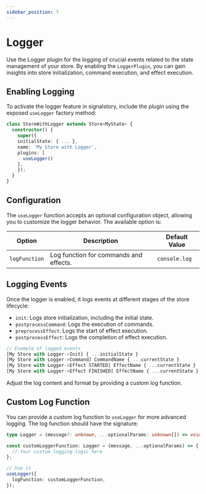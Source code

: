 ```yaml
---
sidebar_position: 7
---
```


# Logger

Use the Logger plugin for the logging of crucial events related to the state management of your store. By enabling the `LoggerPlugin`, you can gain insights into store initialization, command execution, and effect execution.

## Enabling Logging

To activate the logger feature in signalstory, include the plugin using the exposed `useLogger` factory method:

```typescript
class StoreWithLogger extends Store<MyState> {
  constructor() {
    super({
    initialState: { ... },
    name: 'My Store with Logger',
    plugins: [
      useLogger()
    ],
    });
  }
}
```

## Configuration

The `useLogger` function accepts an optional configuration object, allowing you to customize the logger behavior. The available option is:

| Option        | Description                            | Default Value |
| ------------- | -------------------------------------- | ------------- |
| `logFunction` | Log function for commands and effects. | `console.log` |

## Logging Events

Once the logger is enabled, it logs events at different stages of the store lifecycle:

- `init`: Logs store initialization, including the initial state.
- `postprocessCommand`: Logs the execution of commands.
- `preprocessEffect`: Logs the start of effect execution.
- `postprocessEffect`: Logs the completion of effect execution.

```typescript
// Example of logged events
[My Store with Logger->Init] { ...initialState }
[My Store with Logger->Command] CommandName { ...currentState }
[My Store with Logger->Effect STARTED] EffectName { ...currentState }
[My Store with Logger->Effect FINISHED] EffectName { ...currentState }
```

Adjust the log content and format by providing a custom log function.

## Custom Log Function

You can provide a custom log function to `useLogger` for more advanced logging. The log function should have the signature:

```typescript
type Logger = (message?: unknown, ...optionalParams: unknown[]) => void;
```

```typescript
const customLoggerFunction: Logger = (message, ...optionalParams) => {
  // Your custom logging logic here
};

// Use it
useLogger({
  logFunction: customLoggerFunction,
});
```

